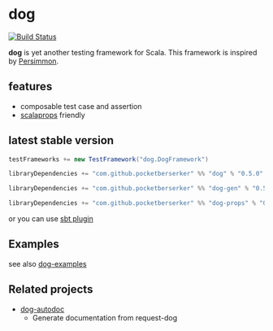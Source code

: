 # dog

[![Build Status](https://travis-ci.org/scala-kennel/dog.svg?branch=master)](https://travis-ci.org/scala-kennel/dog)

**dog** is yet another testing framework for Scala.
This framework is inspired by [Persimmon](https://github.com/persimmon-projects/Persimmon).

## features

* composable test case and assertion
* [scalaprops](https://github.com/scalaprops/scalaprops) friendly

## latest stable version

```scala
testFrameworks += new TestFramework("dog.DogFramework")

libraryDependencies += "com.github.pocketberserker" %% "dog" % "0.5.0" % "test"
```

```scala
libraryDependencies += "com.github.pocketberserker" %% "dog-gen" % "0.5.0" % "test"
```

```scala
libraryDependencies += "com.github.pocketberserker" %% "dog-props" % "0.5.0" % "test"
```

or you can use [sbt plugin](https://github.com/scala-kennel/sbt-dog)

## Examples

see also [dog-examples](https://github.com/scala-kennel/dog-examples)

## Related projects

* [dog-autodoc](https://github.com/scala-kennel/dog-autodoc)
    * Generate documentation from request-dog

